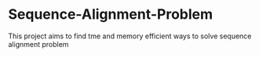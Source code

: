 # Sequence-Alignment-Problem
This project aims to find tme and memory efficient ways to solve sequence alignment problem
